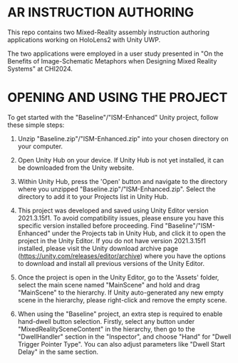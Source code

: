 # AR INSTRUCTION AUTHORING

This repo contains two Mixed-Reality assembly instruction authoring applications working on HoloLens2 with Unity UWP.

The two applications were employed in a user study presented in "On the Benefits of Image-Schematic Metaphors when Designing Mixed Reality Systems" at CHI2024.

# OPENING AND USING THE PROJECT

To get started with the "Baseline"/"ISM-Enhanced" Unity project, follow these simple steps:

1. Unzip "Baseline.zip"/"ISM-Enhanced.zip" into your chosen directory on your computer.

2. Open Unity Hub on your device. If Unity Hub is not yet installed, it can be downloaded from the Unity website.

3. Within Unity Hub, press the 'Open' button and navigate to the directory where you unzipped "Baseline.zip"/"ISM-Enhanced.zip". Select the directory to add it to your Projects list in Unity Hub.

4. This project was developed and saved using Unity Editor version 2021.3.15f1. To avoid compatibility issues, please ensure you have this specific version installed before proceeding. Find "Baseline"/"ISM-Enhanced" under the Projects tab in Unity Hub, and click it to open the project in the Unity Editor. If you do not have version 2021.3.15f1 installed, please visit the Unity download archive page (https://unity.com/releases/editor/archive) where you have the options to download and install all previous versions of the Unity Editor.

5. Once the project is open in the Unity Editor, go to the 'Assets' folder, select the main scene named "MainScene" and hold and drag "MainScene" to the hierarchy. If Unity auto-generated any new empty scene in the hierarchy, please right-click and remove the empty scene.

6. When using the "Baseline" project, an extra step is required to enable hand-dwell button selection. Firstly, select any button under "MixedRealitySceneContent" in the hierarchy, then go to the "DwellHandler" section in the "Inspector", and choose "Hand" for "Dwell Trigger Pointer Type". You can also adjust parameters like "Dwell Start Delay" in the same section.
